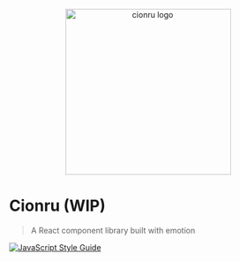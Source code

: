 <p align="center">
  <img
    src="https://raw.githubusercontent.com/jorenrui/cionru/master/assets/img/logo.svg"
    alt="cionru logo"
    width="300"
    height="300"
  />
</p>

# Cionru (WIP)

> A React component library built with emotion

[![JavaScript Style Guide](https://img.shields.io/badge/code_style-standard-brightgreen.svg)](https://standardjs.com)
